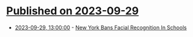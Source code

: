 # [Published on 2023-09-29](index.md)

* [2023-09-29, 13:00:00](https://yro.slashdot.org/story/23/09/29/0321245/new-york-bans-facial-recognition-in-schools?utm_source=rss1.0mainlinkanon&utm_medium=feed) - [New York Bans Facial Recognition In Schools](https://yro.slashdot.org/story/23/09/29/0321245/new-york-bans-facial-recognition-in-schools?utm_source=rss1.0mainlinkanon&utm_medium=feed)
